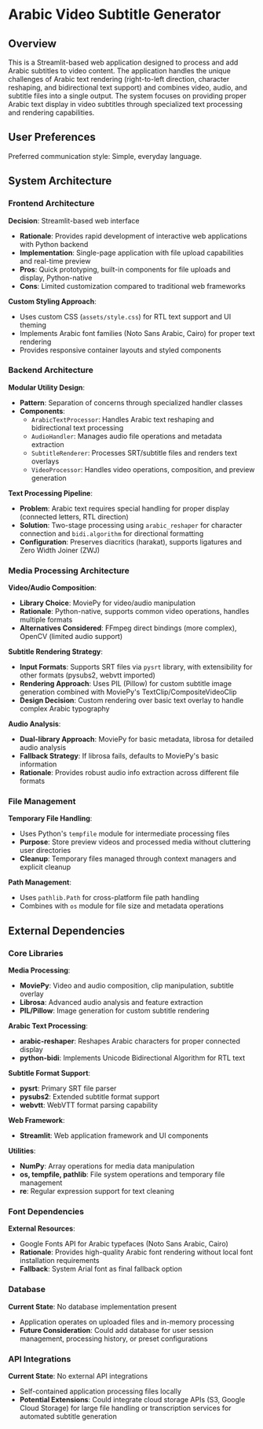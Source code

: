 # Arabic Video Subtitle Generator

## Overview

This is a Streamlit-based web application designed to process and add Arabic subtitles to video content. The application handles the unique challenges of Arabic text rendering (right-to-left direction, character reshaping, and bidirectional text support) and combines video, audio, and subtitle files into a single output. The system focuses on providing proper Arabic text display in video subtitles through specialized text processing and rendering capabilities.

## User Preferences

Preferred communication style: Simple, everyday language.

## System Architecture

### Frontend Architecture

**Decision**: Streamlit-based web interface
- **Rationale**: Provides rapid development of interactive web applications with Python backend
- **Implementation**: Single-page application with file upload capabilities and real-time preview
- **Pros**: Quick prototyping, built-in components for file uploads and display, Python-native
- **Cons**: Limited customization compared to traditional web frameworks

**Custom Styling Approach**:
- Uses custom CSS (`assets/style.css`) for RTL text support and UI theming
- Implements Arabic font families (Noto Sans Arabic, Cairo) for proper text rendering
- Provides responsive container layouts and styled components

### Backend Architecture

**Modular Utility Design**:
- **Pattern**: Separation of concerns through specialized handler classes
- **Components**:
  - `ArabicTextProcessor`: Handles Arabic text reshaping and bidirectional text processing
  - `AudioHandler`: Manages audio file operations and metadata extraction
  - `SubtitleRenderer`: Processes SRT/subtitle files and renders text overlays
  - `VideoProcessor`: Handles video operations, composition, and preview generation

**Text Processing Pipeline**:
- **Problem**: Arabic text requires special handling for proper display (connected letters, RTL direction)
- **Solution**: Two-stage processing using `arabic_reshaper` for character connection and `bidi.algorithm` for directional formatting
- **Configuration**: Preserves diacritics (harakat), supports ligatures and Zero Width Joiner (ZWJ)

### Media Processing Architecture

**Video/Audio Composition**:
- **Library Choice**: MoviePy for video/audio manipulation
- **Rationale**: Python-native, supports common video operations, handles multiple formats
- **Alternatives Considered**: FFmpeg direct bindings (more complex), OpenCV (limited audio support)

**Subtitle Rendering Strategy**:
- **Input Formats**: Supports SRT files via `pysrt` library, with extensibility for other formats (pysubs2, webvtt imported)
- **Rendering Approach**: Uses PIL (Pillow) for custom subtitle image generation combined with MoviePy's TextClip/CompositeVideoClip
- **Design Decision**: Custom rendering over basic text overlay to handle complex Arabic typography

**Audio Analysis**:
- **Dual-library Approach**: MoviePy for basic metadata, librosa for detailed audio analysis
- **Fallback Strategy**: If librosa fails, defaults to MoviePy's basic information
- **Rationale**: Provides robust audio info extraction across different file formats

### File Management

**Temporary File Handling**:
- Uses Python's `tempfile` module for intermediate processing files
- **Purpose**: Store preview videos and processed media without cluttering user directories
- **Cleanup**: Temporary files managed through context managers and explicit cleanup

**Path Management**:
- Uses `pathlib.Path` for cross-platform file path handling
- Combines with `os` module for file size and metadata operations

## External Dependencies

### Core Libraries

**Media Processing**:
- **MoviePy**: Video and audio composition, clip manipulation, subtitle overlay
- **Librosa**: Advanced audio analysis and feature extraction
- **PIL/Pillow**: Image generation for custom subtitle rendering

**Arabic Text Processing**:
- **arabic-reshaper**: Reshapes Arabic characters for proper connected display
- **python-bidi**: Implements Unicode Bidirectional Algorithm for RTL text

**Subtitle Format Support**:
- **pysrt**: Primary SRT file parser
- **pysubs2**: Extended subtitle format support
- **webvtt**: WebVTT format parsing capability

**Web Framework**:
- **Streamlit**: Web application framework and UI components

**Utilities**:
- **NumPy**: Array operations for media data manipulation
- **os, tempfile, pathlib**: File system operations and temporary file management
- **re**: Regular expression support for text cleaning

### Font Dependencies

**External Resources**:
- Google Fonts API for Arabic typefaces (Noto Sans Arabic, Cairo)
- **Rationale**: Provides high-quality Arabic font rendering without local font installation requirements
- **Fallback**: System Arial font as final fallback option

### Database

**Current State**: No database implementation present
- Application operates on uploaded files and in-memory processing
- **Future Consideration**: Could add database for user session management, processing history, or preset configurations

### API Integrations

**Current State**: No external API integrations
- Self-contained application processing files locally
- **Potential Extensions**: Could integrate cloud storage APIs (S3, Google Cloud Storage) for large file handling or transcription services for automated subtitle generation